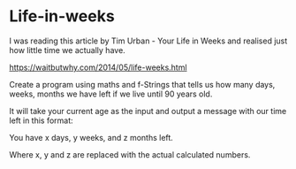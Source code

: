 # Life-in-weeks
I was reading this article by Tim Urban - Your Life in Weeks and realised just how little time we actually have.

https://waitbutwhy.com/2014/05/life-weeks.html

Create a program using maths and f-Strings that tells us how many days, weeks, months we have left if we live until 90 years old.

It will take your current age as the input and output a message with our time left in this format:

You have x days, y weeks, and z months left.

Where x, y and z are replaced with the actual calculated numbers.
